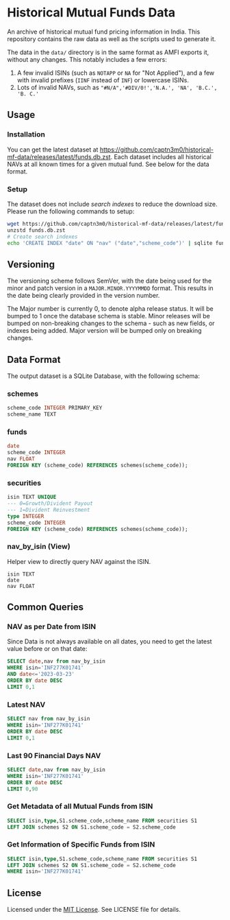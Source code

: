 # Historical Mutual Funds Data

An archive of historical mutual fund pricing information in India. This repository contains the raw data as well as the scripts used to generate it.

The data in the `data/` directory is in the same format as AMFI exports it, without any changes. This notably includes a few errors:

1. A few invalid ISINs (such as `NOTAPP` or `NA` for "Not Applied"), and a few with invalid prefixes (`IINF` instead of `INF`) or lowercase ISINs.
2. Lots of invalid NAVs, such as `"#N/A",'#DIV/0!','N.A.', 'NA', 'B.C.', 'B. C.'`

## Usage

### Installation

You can get the latest dataset at <https://github.com/captn3m0/historical-mf-data/releases/latest/funds.db.zst>. Each dataset includes all historical NAVs at all known times for a given mutual fund. See below for the data format.

### Setup

The dataset does not include _search indexes_ to reduce the download size. Please run the following commands to setup:

```bash
wget https://github.com/captn3m0/historical-mf-data/releases/latest/funds.db.zst
unzstd funds.db.zst
# Create search indexes
echo 'CREATE INDEX "date" ON "nav" ("date","scheme_code")' | sqlite funds.db
```

## Versioning

The versioning scheme follows SemVer, with the date being used for the minor and patch version in a  `MAJOR.MINOR.YYYYMMDD` format. This results in the date being clearly provided in the version number.

The Major number is currently 0, to denote alpha release status. It will be bumped to 1 once the database schema is stable.
Minor releases will be bumped on non-breaking changes to the schema - such as new fields, or indexes being added.
Major version will be bumped only on breaking changes.

## Data Format

The output dataset is a SQLite Database, with the following schema:

### schemes

```sql
scheme_code INTEGER PRIMARY_KEY
scheme_name TEXT
```

### funds

```sql
date
scheme_code INTEGER
nav FLOAT
FOREIGN KEY (scheme_code) REFERENCES schemes(scheme_code));
```

### securities

```sql
isin TEXT UNIQUE
--- 0=Growth/Divident Payout
--- 1=Divident Reinvestment
type INTEGER 
scheme_code INTEGER
FOREIGN KEY (scheme_code) REFERENCES schemes(scheme_code));
```

### nav_by_isin (View)

Helper view to directly query NAV against the ISIN.

```
isin TEXT
date
nav FLOAT
```

## Common Queries

### NAV as per Date from ISIN

Since Data is not always available on all dates, you need to get the latest value before or on that date:

```sql
SELECT date,nav from nav_by_isin
WHERE isin='INF277K01741'
AND date<='2023-03-23'
ORDER BY date DESC
LIMIT 0,1
```

### Latest NAV

```sql
SELECT nav from nav_by_isin
WHERE isin='INF277K01741'
ORDER BY date DESC
LIMIT 0,1
```

### Last 90 Financial Days NAV

```sql
SELECT date,nav from nav_by_isin
WHERE isin='INF277K01741'
ORDER BY date DESC
LIMIT 0,90
```

### Get Metadata of all Mutual Funds from ISIN

```sql
SELECT isin,type,S1.scheme_code,scheme_name FROM securities S1
LEFT JOIN schemes S2 ON S1.scheme_code = S2.scheme_code
```

### Get Information of Specific Funds from ISIN

```sql
SELECT isin,type,S1.scheme_code,scheme_name FROM securities S1
LEFT JOIN schemes S2 ON S1.scheme_code = S2.scheme_code
WHERE isin='INF277K01741'
```

## License

Licensed under the [MIT License](https://nemo.mit-license.org/). See LICENSE file for details.